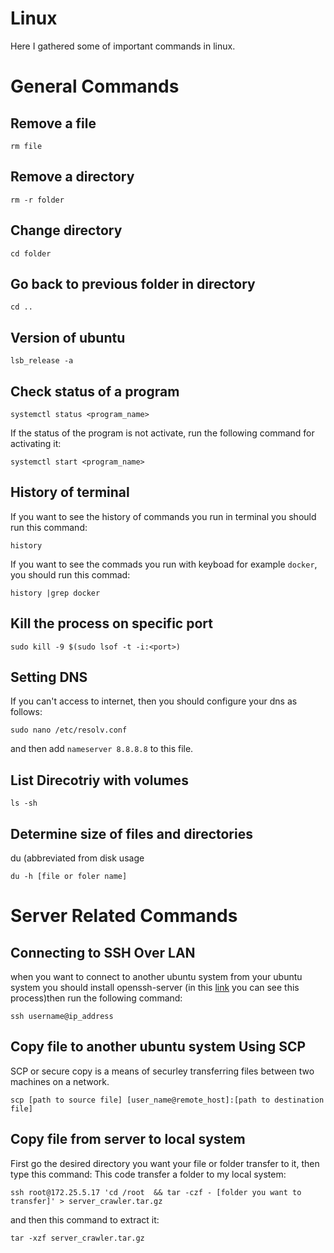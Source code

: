 # Linux
Here I gathered some of important commands in linux.

# General Commands
## Remove a file
```
rm file
```

## Remove a directory
```
rm -r folder
```

## Change directory
```
cd folder
```

## Go back to previous folder in directory
```
cd ..
```


## Version of ubuntu
```
lsb_release -a
```


## Check status of a program

```
systemctl status <program_name>
```
If the status of the program is not activate, run the following command for activating it:
```
systemctl start <program_name>
```

## History of terminal
If you want to see the history of commands you run in terminal you should run this command:
```
history
```
If you want to see the commads you run with keyboad for example `docker`, you should run this commad:
```
history |grep docker
```

## Kill the process on specific port
```
sudo kill -9 $(sudo lsof -t -i:<port>)
```

## Setting DNS
If you can't access to internet, then you should configure your dns as follows:
```
sudo nano /etc/resolv.conf
```
and then add `nameserver 8.8.8.8` to this file.

## List Direcotriy with volumes
```
ls -sh
```
## Determine size of files and directories
du (abbreviated from disk usage
```
du -h [file or foler name]
```

# Server Related Commands
## Connecting to SSH Over LAN 
when you want to connect to another ubuntu system from your ubuntu system you should install openssh-server (in this [link](https://linuxize.com/post/how-to-enable-ssh-on-ubuntu-18-04/) you can see this process)then run the following command:
```
ssh username@ip_address
```

## Copy file to another ubuntu system Using SCP
SCP or secure copy is a means of securley transferring files between two machines on a network. 
```
scp [path to source file] [user_name@remote_host]:[path to destination file]
```

## Copy file from server to local system
First go the desired directory you want your file or folder transfer to it, then type this command:
This code transfer a folder to my local system:
```
ssh root@172.25.5.17 'cd /root  && tar -czf - [folder you want to transfer]' > server_crawler.tar.gz

```

and then this command to extract it:
```
tar -xzf server_crawler.tar.gz
```
